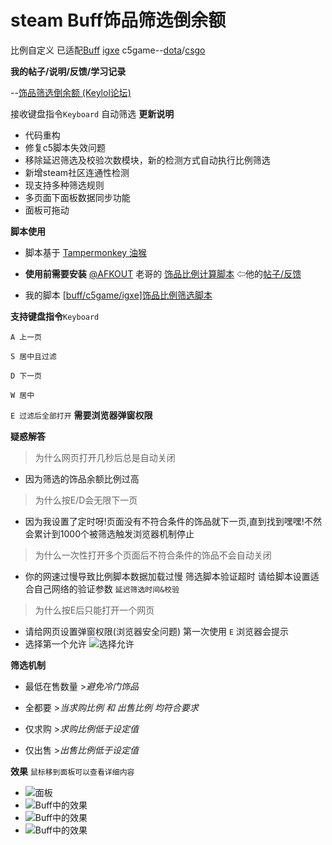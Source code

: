 # steam Buff饰品筛选倒余额
比例自定义 已适配[Buff](https://buff.163.com/) [igxe](https://www.igxe.cn/dota2/570?sort=3) c5game--[dota](https://www.c5game.com/dota.html)/[csgo](https://www.c5game.com/csgo/default/result.html?sort=update_time)

__我的帖子/说明/反馈/学习记录__

--[饰品筛选倒余额 (Keylol论坛)](https://keylol.com/t577669-1-1) 

接收键盘指令`Keyboard` 自动筛选
__更新说明__
 * 代码重构
 * 修复c5脚本失效问题
 * 移除延迟筛选及校验次数模块，新的检测方式自动执行比例筛选
 * 新增steam社区连通性检测
 * 现支持多种筛选规则
 * 多页面下面板数据同步功能
 * 面板可拖动

__脚本使用__
 * 脚本基于 [Tampermonkey 油猴](http://www.tampermonkey.net/)

 * **使用前需要安装** [@AFKOUT](https://keylol.com/suid-451341) 老哥的 [饰品比例计算脚本](https://greasyfork.org/zh-CN/scripts/35597)
⇦他的[帖子/反馈](https://keylol.com/t331397-1-1)

 * 我的脚本 [[buff/c5game/igxe]饰品比例筛选脚本](https://greasyfork.org/zh-CN/scripts/399176)

__支持键盘指令__`Keyboard`

`A 上一页`

`S 居中且过滤`

`D 下一页`

`W 居中`

`E 过滤后全部打开`  **需要浏览器弹窗权限**

__疑惑解答__

>为什么网页打开几秒后总是自动关闭
 * 因为筛选的饰品余额比例过高

>为什么按E/D会无限下一页
 * 因为我设置了定时呀!页面没有不符合条件的饰品就下一页,直到找到嘿嘿!不然会累计到1000个被筛选触发浏览器机制停止

>为什么一次性打开多个页面后不符合条件的饰品不会自动关闭 
 * 你的网速过慢导致比例脚本数据加载过慢 筛选脚本验证超时 请给脚本设置适合自己网络的验证参数 `延迟筛选时间&校验`

>为什么按E后只能打开一个网页
 * 请给网页设置弹窗权限(浏览器安全问题)  第一次使用 `E` 浏览器会提示
 * 选择第一个允许
![选择允许](https://blob.keylol.com/forum/202005/31/213133u0i9666ff76g9ddg.png)

__筛选机制__

 * 最低在售数量  >*避免冷门饰品*

 * 全都要  >*当求购比例 和 出售比例 均符合要求*

 * 仅求购  >*求购比例低于设定值*

 * 仅出售  >*出售比例低于设定值*

__效果__ `鼠标移到面板可以查看详细内容`

 * ![面板](https://blob.keylol.com/forum/202107/31/160607mgee8sa2828gwgtm.png)
 * ![Buff中的效果](https://blob.keylol.com/forum/202107/31/160317nt5h5otvvztxz1st.jpg)
 * ![Buff中的效果](https://blob.keylol.com/forum/202107/31/160319qcsrznugvbhsc4vv.jpg)
 * ![Buff中的效果](https://blob.keylol.com/forum/202107/31/160320royssjzoggjj5ov2.jpg)

